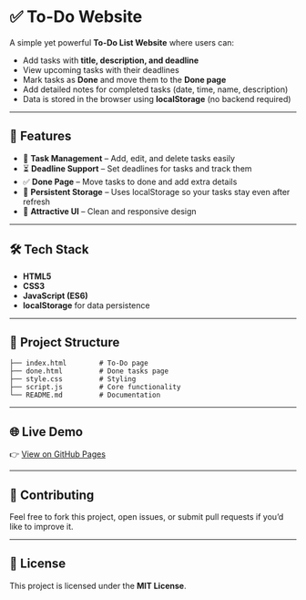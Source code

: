 # ✅ To-Do Website

A simple yet powerful **To-Do List Website** where users can:
- Add tasks with **title, description, and deadline**
- View upcoming tasks with their deadlines
- Mark tasks as **Done** and move them to the **Done page**
- Add detailed notes for completed tasks (date, time, name, description)
- Data is stored in the browser using **localStorage** (no backend required)

---

## 🚀 Features
- 📌 **Task Management** – Add, edit, and delete tasks easily  
- ⏳ **Deadline Support** – Set deadlines for tasks and track them  
- ✅ **Done Page** – Move tasks to done and add extra details  
- 💾 **Persistent Storage** – Uses localStorage so your tasks stay even after refresh  
- 🎨 **Attractive UI** – Clean and responsive design  

---

## 🛠️ Tech Stack
- **HTML5**
- **CSS3**
- **JavaScript (ES6)**
- **localStorage** for data persistence  

---

## 📂 Project Structure
```
├── index.html        # To-Do page
├── done.html         # Done tasks page
├── style.css         # Styling
├── script.js         # Core functionality
└── README.md         # Documentation
```

---

## 🌐 Live Demo
👉 [View on GitHub Pages](https://rootvishal.github.io/todo-website/)

---

## 🤝 Contributing
Feel free to fork this project, open issues, or submit pull requests if you’d like to improve it.  

---

## 📜 License
This project is licensed under the **MIT License**.
